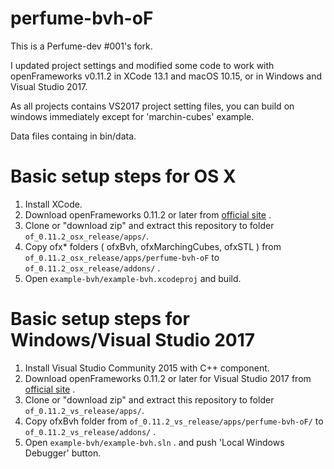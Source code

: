 perfume-bvh-oF
======================

This is a Perfume-dev #001's fork.

I updated project settings and modified some code 
to work with openFrameworks v0.11.2 in XCode 13.1 and macOS 10.15, or in Windows and Visual Studio 2017.	

As all projects contains VS2017 project setting files, you can build on windows immediately except for 'marchin-cubes' example.

Data files containg in bin/data.

# Basic setup steps for OS X

1. Install XCode.
2. Download openFrameworks 0.11.2 or later from [official site](http://openframeworks.cc/download/) .
3. Clone or "download zip" and extract this repository to folder `of_0.11.2_osx_release/apps/`. 
4. Copy ofx* folders ( ofxBvh, ofxMarchingCubes, ofxSTL ) from `of_0.11.2_osx_release/apps/perfume-bvh-oF` to `of_0.11.2_osx_release/addons/` .
5. Open `example-bvh/example-bvh.xcodeproj` and build.

# Basic setup steps for Windows/Visual Studio 2017

1. Install Visual Studio Community 2015 with C++ component.
2. Download openFrameworks 0.11.2 or later for Visual Studio 2017 from [official site](http://openframeworks.cc/download/) .
3. Clone or "download zip" and extract this repository to folder `of_0.11.2_vs_release/apps/`. 
4. Copy ofxBvh folder from `of_0.11.2_vs_release/apps/perfume-bvh-oF/` to `of_0.11.2_vs_release/addons/` .
5. Open `example-bvh/example-bvh.sln` . and push 'Local Windows Debugger' button.


